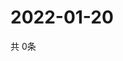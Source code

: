 # 2022-01-20
  共 0条

  <!-- BEGIN -->
  <!-- 最后更新时间Thu Jan 20 2022 02:02:21 GMT+0000 (Coordinated Universal Time) -->
  
  <!-- END -->
  
  